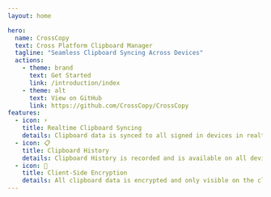 ```yaml
---
layout: home

hero:
  name: CrossCopy
  text: Cross Platform Clipboard Manager
  tagline: "Seamless Clipboard Syncing Across Devices"
  actions:
    - theme: brand
      text: Get Started
      link: /introduction/index
    - theme: alt
      text: View on GitHub
      link: https://github.com/CrossCopy/CrossCopy
features:
  - icon: ⚡️
    title: Realtime Clipboard Syncing
    details: Clipboard data is synced to all signed in devices in realtime.
  - icon: 📋
    title: Clipboard History
    details: Clipboard History is recorded and is available on all devices.
  - icon: 🔐
    title: Client-Side Encryption
    details: All clipboard data is encrypted and only visible on the client side.
---
```

